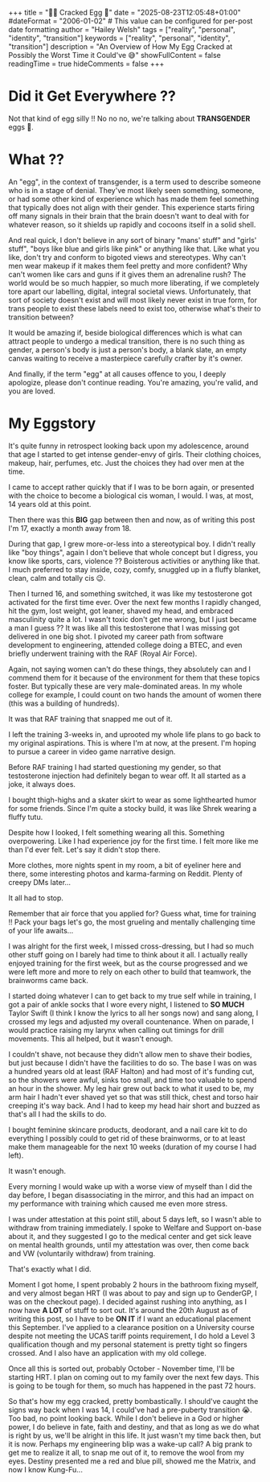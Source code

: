 +++
title = "🏳️‍⚧️ Cracked Egg 🥚"
date = "2025-08-23T12:05:48+01:00"
#dateFormat = "2006-01-02" # This value can be configured for per-post date formatting
author = "Hailey Welsh"
tags = ["reality", "personal", "identity", "transition"]
keywords = ["reality", "personal", "identity", "transition"]
description = "An Overview of How My Egg Cracked at Possibly the Worst Time it Could've 😅"
showFullContent = false
readingTime = true
hideComments = false
+++

# Did it Get Everywhere ??
Not that kind of egg silly !! No no no, we're talking about **TRANSGENDER** eggs 🥚.

# What ??
An "egg", in the context of transgender, is a term used to describe someone who is in a stage of denial. They've most likely seen something, someone, or had some other kind of experience which has made them feel something that typically does not align with their gender. This experience starts firing off many signals in their brain that the brain doesn't want to deal with for whatever reason, so it shields up rapidly and cocoons itself in a solid shell.

And real quick, I don't believe in any sort of binary "mans' stuff" and "girls' stuff", "boys like blue and girls like pink" or anything like that. Like what you like, don't try and conform to bigoted views and stereotypes. Why can't men wear makeup if it makes them feel pretty and more confident? Why can't women like cars and guns if it gives them an adrenaline rush? The world would be so much happier, so much more liberating, if we completely tore apart our labelling, digital, integral societal views. Unfortunately, that sort of society doesn't exist and will most likely never exist in true form, for trans people to exist these labels need to exist too, otherwise what's their to transition between?

It would be amazing if, beside biological differences which is what can attract people to undergo a medical transition, there is no such thing as gender, a person's body is just a person's body, a blank slate, an empty canvas waiting to receive a masterpiece carefully crafter by it's owner.

And finally, if the term "egg" at all causes offence to you, I deeply apologize, please don't continue reading. You're amazing, you're valid, and you are loved.

# My Eggstory
It's quite funny in retrospect looking back upon my adolescence, around that age I started to get intense gender-envy of girls. Their clothing choices, makeup, hair, perfumes, etc. Just the choices they had over men at the time. 

I came to accept rather quickly that if I was to be born again, or presented with the choice to become a biological cis woman, I would. I was, at most, 14 years old at this point.

Then there was this **BIG** gap between then and now, as of writing this post I'm 17, exactly a month away from 18.

During that gap, I grew more-or-less into a stereotypical boy. I didn't really like "boy things", again I don't believe that whole concept but I digress, you know like sports, cars, violence ?? Boisterous activities or anything like that. I much preferred to stay inside, cozy, comfy, snuggled up in a fluffy blanket, clean, calm and totally cis 😉.

Then I turned 16, and something switched, it was like my testosterone got activated for the first time ever. Over the next few months I rapidly changed, hit the gym, lost weight, got leaner, shaved my head, and embraced masculinity quite a lot. I wasn't toxic don't get me wrong, but I just became a man I guess ?? It was like all this testosterone that I was missing got delivered in one big shot. I pivoted my career path from software development to engineering, attended college doing a BTEC, and even briefly underwent training with the RAF (Royal Air Force).

Again, not saying women can't do these things, they absolutely can and I commend them for it because of the environment for them that these topics foster. But typically these are very male-dominated areas. In my whole college for example, I could count on two hands the amount of women there (this was a building of hundreds).

It was that RAF training that snapped me out of it.

I left the training 3-weeks in, and uprooted my whole life plans to go back to my original aspirations. This is where I'm at now, at the present. I'm hoping to pursue a career in video game narrative design.

Before RAF training I had started questioning my gender, so that testosterone injection had definitely began to wear off. It all started as a joke, it always does.

I bought thigh-highs and a skater skirt to wear as some lighthearted humor for some friends. Since I'm quite a stocky build, it was like Shrek wearing a fluffy tutu.

Despite how I looked, I felt something wearing all this. Something overpowering. Like I had experience joy for the first time. I felt more like me than I'd ever felt. Let's say it didn't stop there.

More clothes, more nights spent in my room, a bit of eyeliner here and there, some interesting photos and karma-farming on Reddit. Plenty of creepy DMs later...

It all had to stop.

Remember that air force that you applied for? Guess what, time for training !! Pack your bags let's go, the most grueling and mentally challenging time of your life awaits...

I was alright for the first week, I missed cross-dressing, but I had so much other stuff going on I barely had time to think about it all. I actually really enjoyed training for the first week, but as the course progressed and we were left more and more to rely on each other to build that teamwork, the brainworms came back.

I started doing whatever I can to get back to my true self while in training, I got a pair of ankle socks that I wore every night, I listened to **SO MUCH** Taylor Swift (I think I know the lyrics to all her songs now) and sang along, I crossed my legs and adjusted my overall countenance. When on parade, I would practice raising my larynx when calling out timings for drill movements. This all helped, but it wasn't enough.

I couldn't shave, not because they didn't allow men to shave their bodies, but just because I didn't have the facilities to do so. The base I was on was a hundred years old at least (RAF Halton) and had most of it's funding cut, so the showers were awful, sinks too small, and time too valuable to spend an hour in the shower. My leg hair grew out back to what it used to be, my arm hair I hadn't ever shaved yet so that was still thick, chest and torso hair creeping it's way back. And I had to keep my head hair short and buzzed as that's all I had the skills to do.

I bought feminine skincare products, deodorant, and a nail care kit to do everything I possibly could to get rid of these brainworms, or to at least make them manageable for the next 10 weeks (duration of my course I had left).

It wasn't enough.

Every morning I would wake up with a worse view of myself than I did the day before, I began disassociating in the mirror, and this had an impact on my performance with training which caused me even more stress.

I was under attestation at this point still, about 5 days left, so I wasn't able to withdraw from training immediately. I spoke to Welfare and Support on-base about it, and they suggested I go to the medical center and get sick leave on mental health grounds, until my attestation was over, then come back and VW (voluntarily withdraw) from training.

That's exactly what I did.

Moment I got home, I spent probably 2 hours in the bathroom fixing myself, and very almost began HRT (I was about to pay and sign up to GenderGP, I was on the checkout page). I decided against rushing into anything, as I now have **A LOT** of stuff to sort out. It's around the 20th August as of writing this post, so I have to be **ON IT** if I want an educational placement this September. I've applied to a clearance position on a University course despite not meeting the UCAS tariff points requirement, I do hold a Level 3 qualification though and my personal statement is pretty tight so fingers crossed. And I also have an application with my old college.

Once all this is sorted out, probably October - November time, I'll be starting HRT. I plan on coming out to my family over the next few days. This is going to be tough for them, so much has happened in the past 72 hours.

So that's how my egg cracked, pretty bombastically. I should've caught the signs way back when I was 14, I could've had a pre-puberty transition 😭. Too bad, no point looking back. While I don't believe in a God or higher power, I do believe in fate, faith and destiny, and that as long as we do what is right by us, we'll be alright in this life. It just wasn't my time back then, but it is now. Perhaps my engineering blip was a wake-up call? A big prank to get me to realize it all, to snap me out of it, to remove the wool from my eyes. Destiny presented me a red and blue pill, showed me the Matrix, and now I know Kung-Fu...